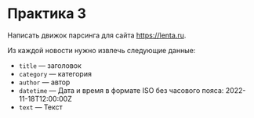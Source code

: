 # Практика 3

Написать движок парсинга для сайта https://lenta.ru.

Из каждой новости нужно извлечь следующие данные:

* `title` — заголовок
* `category` — категория 
* `author` — автор
* `datetime` — Дата и время в формате ISO без часового пояса: 2022-11-18T12:00:00Z
* `text` — Текст
